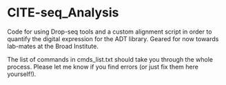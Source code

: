 # CITE-seq_Analysis
Code for using Drop-seq tools and a custom alignment script in order to quantify the digital expression for the ADT library.
Geared for now towards lab-mates at the Broad Institute.

The list of commands in cmds_list.txt should take you through the whole process. Please let me know if you find errors (or just fix them here yourself!).
